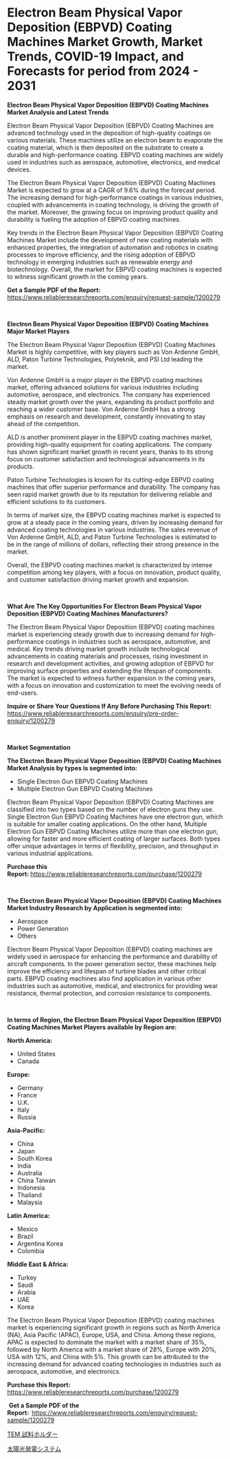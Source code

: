 <p><h1>Electron Beam Physical Vapor Deposition (EBPVD) Coating Machines Market Growth, Market Trends, COVID-19 Impact, and Forecasts for period from 2024 - 2031</h1></p><p><strong>Electron Beam Physical Vapor Deposition (EBPVD) Coating Machines Market Analysis and Latest Trends</strong></p>
<p><p>Electron Beam Physical Vapor Deposition (EBPVD) Coating Machines are advanced technology used in the deposition of high-quality coatings on various materials. These machines utilize an electron beam to evaporate the coating material, which is then deposited on the substrate to create a durable and high-performance coating. EBPVD coating machines are widely used in industries such as aerospace, automotive, electronics, and medical devices.</p><p>The Electron Beam Physical Vapor Deposition (EBPVD) Coating Machines Market is expected to grow at a CAGR of 9.6% during the forecast period. The increasing demand for high-performance coatings in various industries, coupled with advancements in coating technology, is driving the growth of the market. Moreover, the growing focus on improving product quality and durability is fueling the adoption of EBPVD coating machines.</p><p>Key trends in the Electron Beam Physical Vapor Deposition (EBPVD) Coating Machines Market include the development of new coating materials with enhanced properties, the integration of automation and robotics in coating processes to improve efficiency, and the rising adoption of EBPVD technology in emerging industries such as renewable energy and biotechnology. Overall, the market for EBPVD coating machines is expected to witness significant growth in the coming years.</p></p>
<p><strong>Get a Sample PDF of the Report:&nbsp;</strong> <a href="https://www.reliableresearchreports.com/enquiry/request-sample/1200279">https://www.reliableresearchreports.com/enquiry/request-sample/1200279</a></p>
<p>&nbsp;</p>
<p><strong>Electron Beam Physical Vapor Deposition (EBPVD) Coating Machines Major Market Players</strong></p>
<p><p>The Electron Beam Physical Vapor Deposition (EBPVD) Coating Machines Market is highly competitive, with key players such as Von Ardenne GmbH, ALD, Paton Turbine Technologies, Polyteknik, and PSI Ltd leading the market.</p><p>Von Ardenne GmbH is a major player in the EBPVD coating machines market, offering advanced solutions for various industries including automotive, aerospace, and electronics. The company has experienced steady market growth over the years, expanding its product portfolio and reaching a wider customer base. Von Ardenne GmbH has a strong emphasis on research and development, constantly innovating to stay ahead of the competition.</p><p>ALD is another prominent player in the EBPVD coating machines market, providing high-quality equipment for coating applications. The company has shown significant market growth in recent years, thanks to its strong focus on customer satisfaction and technological advancements in its products.</p><p>Paton Turbine Technologies is known for its cutting-edge EBPVD coating machines that offer superior performance and durability. The company has seen rapid market growth due to its reputation for delivering reliable and efficient solutions to its customers.</p><p>In terms of market size, the EBPVD coating machines market is expected to grow at a steady pace in the coming years, driven by increasing demand for advanced coating technologies in various industries. The sales revenue of Von Ardenne GmbH, ALD, and Paton Turbine Technologies is estimated to be in the range of millions of dollars, reflecting their strong presence in the market.</p><p>Overall, the EBPVD coating machines market is characterized by intense competition among key players, with a focus on innovation, product quality, and customer satisfaction driving market growth and expansion.</p></p>
<p>&nbsp;</p>
<p><strong>What Are The Key Opportunities For Electron Beam Physical Vapor Deposition (EBPVD) Coating Machines Manufacturers?</strong></p>
<p><p>The Electron Beam Physical Vapor Deposition (EBPVD) coating machines market is experiencing steady growth due to increasing demand for high-performance coatings in industries such as aerospace, automotive, and medical. Key trends driving market growth include technological advancements in coating materials and processes, rising investment in research and development activities, and growing adoption of EBPVD for improving surface properties and extending the lifespan of components. The market is expected to witness further expansion in the coming years, with a focus on innovation and customization to meet the evolving needs of end-users.</p></p>
<p><strong>Inquire or Share Your Questions If Any Before Purchasing This Report:</strong> <a href="https://www.reliableresearchreports.com/enquiry/pre-order-enquiry/1200279">https://www.reliableresearchreports.com/enquiry/pre-order-enquiry/1200279</a></p>
<p>&nbsp;</p>
<p><strong>Market Segmentation</strong></p>
<p><strong>The Electron Beam Physical Vapor Deposition (EBPVD) Coating Machines Market Analysis by types is segmented into:</strong></p>
<p><ul><li>Single Electron Gun EBPVD Coating Machines</li><li>Multiple Electron Gun EBPVD Coating Machines</li></ul></p>
<p><p>Electron Beam Physical Vapor Deposition (EBPVD) Coating Machines are classified into two types based on the number of electron guns they use. Single Electron Gun EBPVD Coating Machines have one electron gun, which is suitable for smaller coating applications. On the other hand, Multiple Electron Gun EBPVD Coating Machines utilize more than one electron gun, allowing for faster and more efficient coating of larger surfaces. Both types offer unique advantages in terms of flexibility, precision, and throughput in various industrial applications.</p></p>
<p><strong>Purchase this Report:&nbsp;</strong><a href="https://www.reliableresearchreports.com/purchase/1200279">https://www.reliableresearchreports.com/purchase/1200279</a></p>
<p>&nbsp;</p>
<p><strong>The Electron Beam Physical Vapor Deposition (EBPVD) Coating Machines Market Industry Research by Application is segmented into:</strong></p>
<p><ul><li>Aerospace</li><li>Power Generation</li><li>Others</li></ul></p>
<p><p>Electron Beam Physical Vapor Deposition (EBPVD) coating machines are widely used in aerospace for enhancing the performance and durability of aircraft components. In the power generation sector, these machines help improve the efficiency and lifespan of turbine blades and other critical parts. EBPVD coating machines also find application in various other industries such as automotive, medical, and electronics for providing wear resistance, thermal protection, and corrosion resistance to components.</p></p>
<p>&nbsp;</p>
<p><strong>In terms of Region, the Electron Beam Physical Vapor Deposition (EBPVD) Coating Machines Market Players available by Region are:</strong></p>
<p>
    <p> <strong> North America: </strong>
        <ul>
            <li>United States</li>
            <li>Canada</li>
        </ul>
        </p> 
    <p> <strong> Europe: </strong>
        <ul>
            <li>Germany</li>
            <li>France</li>
            <li>U.K.</li>
            <li>Italy</li>
            <li>Russia</li>
        </ul>
        </p> 
    <p> <strong> Asia-Pacific: </strong>
        <ul>
            <li>China</li>
            <li>Japan</li>
            <li>South Korea</li>
            <li>India</li>
            <li>Australia</li>
            <li>China Taiwan</li>
            <li>Indonesia</li>
            <li>Thailand</li>
            <li>Malaysia</li>
        </ul>
        </p> 
    <p> <strong> Latin America: </strong>
        <ul>
            <li>Mexico</li>
            <li>Brazil</li>
            <li>Argentina Korea</li>
            <li>Colombia</li>
        </ul>
        </p> 
    <p> <strong> Middle East & Africa: </strong>
        <ul>
            <li>Turkey</li>
            <li>Saudi</li>
            <li>Arabia</li>
            <li>UAE</li>
            <li>Korea</li>
        </ul>
    </p>
    </p>
<p><p>The Electron Beam Physical Vapor Deposition (EBPVD) coating machines market is experiencing significant growth in regions such as North America (NA), Asia Pacific (APAC), Europe, USA, and China. Among these regions, APAC is expected to dominate the market with a market share of 35%, followed by North America with a market share of 28%, Europe with 20%, USA with 12%, and China with 5%. This growth can be attributed to the increasing demand for advanced coating technologies in industries such as aerospace, automotive, and electronics.</p></p>
<p><strong>Purchase this Report: </strong><a href="https://www.reliableresearchreports.com/purchase/1200279">https://www.reliableresearchreports.com/purchase/1200279</a></p>
<p>&nbsp;<strong>Get a Sample PDF of the Report:&nbsp;&nbsp;</strong><a href="https://www.reliableresearchreports.com/enquiry/request-sample/1200279">https://www.reliableresearchreports.com/enquiry/request-sample/1200279</a></p>
<p><strong></strong></p>
<p><p><a href="https://github.com/KaydenJohns1964/Market-Research-Report-List-1/blob/main/163716112673.md">TEM 試料ホルダー</a></p><p><a href="https://github.com/marbadji/Market-Research-Report-List-1/blob/main/343842312672.md">太陽光発電システム</a></p></p>